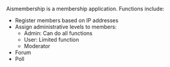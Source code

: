 Aismembership is a membership application. Functions include:
- Register members based on IP addresses
- Assign administrative levels to members:
    - Admin: Can do all functions
    - User: Limited function
    - Moderator
- Forum
- Poll
